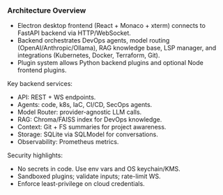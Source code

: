 ### Architecture Overview

- Electron desktop frontend (React + Monaco + xterm) connects to FastAPI backend via HTTP/WebSocket.
- Backend orchestrates DevOps agents, model routing (OpenAI/Anthropic/Ollama), RAG knowledge base, LSP manager, and integrations (Kubernetes, Docker, Terraform, Git).
- Plugin system allows Python backend plugins and optional Node frontend plugins.

Key backend services:
- API: REST + WS endpoints.
- Agents: code, k8s, IaC, CI/CD, SecOps agents.
- Model Router: provider-agnostic LLM calls.
- RAG: Chroma/FAISS index for DevOps knowledge.
- Context: Git + FS summaries for project awareness.
- Storage: SQLite via SQLModel for conversations.
- Observability: Prometheus metrics.

Security highlights:
- No secrets in code. Use env vars and OS keychain/KMS.
- Sandboxed plugins; validate inputs; rate-limit WS.
- Enforce least-privilege on cloud credentials.


